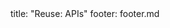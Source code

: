 <frontmatter>
title: "Reuse: APIs"
footer: footer.md
</frontmatter>

<include src="container-inPage-asFlat.md" boilerplate />